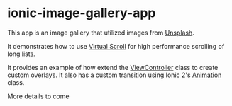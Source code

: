 # ionic-image-gallery-app

This app is an image gallery that utilized images from [Unsplash](https://unsplash.com/).

It demonstrates how to use [Virtual Scroll](http://ionicframework.com/docs/v2/api/components/virtual-scroll/VirtualScroll/) for high performance scrolling of long lists.

It provides an example of how extend the [ViewController](http://ionicframework.com/docs/v2/api/components/nav/ViewController/) class to create custom overlays.  It also has a custom transition using Ionic 2's [Animation](https://github.com/driftyco/ionic/blob/2.0/src/animations/animation.ts) class.

More details to come
